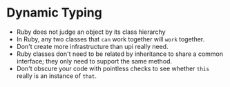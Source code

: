# Dynamic Typing
+ Ruby does not judge an object by its class hierarchy
+ In Ruby, any two classes that `can` work together will `work` together.
+ Don't create more infrastructure than upi really need.
+ Ruby classes don't need to be related by inheritance to share a common interface; they only need to support the same method.
+ Don't obscure your code with pointless checks to see whether `this` really is an instance of `that`.